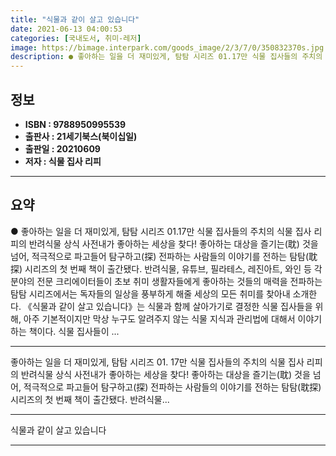 ```yaml
---
title: "식물과 같이 살고 있습니다"
date: 2021-06-13 04:00:53
categories: [국내도서, 취미-레저]
image: https://bimage.interpark.com/goods_image/2/3/7/0/350832370s.jpg
description: ● 좋아하는 일을 더 재미있게, 탐탐 시리즈 01.17만 식물 집사들의 주치의 식물 집사 리피의 반려식물 상식 사전내가 좋아하는 세상을 찾다! 좋아하는 대상을 즐기는(耽) 것을 넘어, 적극적으로 파고들어 탐구하고(探) 전파하는 사람들의 이야기를 전하는 탐탐(耽探) 시리즈의 첫 번째 책
---
```


## **정보**

- **ISBN : 9788950995539**
- **출판사 : 21세기북스(북이십일)**
- **출판일 : 20210609**
- **저자 : 식물 집사 리피**

------



## **요약**

●  좋아하는 일을 더 재미있게, 탐탐 시리즈 01.17만 식물 집사들의 주치의 식물 집사 리피의 반려식물 상식 사전내가 좋아하는 세상을 찾다! 좋아하는 대상을 즐기는(耽) 것을 넘어, 적극적으로 파고들어 탐구하고(探) 전파하는 사람들의 이야기를 전하는 탐탐(耽探) 시리즈의 첫 번째 책이 출간됐다. 반려식물, 유튜브, 필라테스, 레진아트, 와인 등 각 분야의 전문 크리에이터들이 초보 취미 생활자들에게 좋아하는 것들의 매력을 전파하는 탐탐 시리즈에서는 독자들의 일상을 풍부하게 해줄 세상의 모든 취미를 찾아내 소개한다. 《식물과 같이 살고 있습니다》는 식물과 함께 살아가기로 결정한 식물 집사들을 위해, 아주 기본적이지만 막상 누구도 알려주지 않는 식물 지식과 관리법에 대해서 이야기하는 책이다. 식물 집사들이 ...

------

좋아하는 일을 더 재미있게, 탐탐 시리즈 01.
17만 식물 집사들의 주치의 식물 집사 리피의 반려식물 상식 사전내가 좋아하는 세상을 찾다! 좋아하는 대상을 즐기는(耽) 것을 넘어, 적극적으로 파고들어 탐구하고(探) 전파하는 사람들의 이야기를 전하는 탐탐(耽探) 시리즈의 첫 번째 책이 출간됐다. 반려식물... 

------


식물과 같이 살고 있습니다 

------


